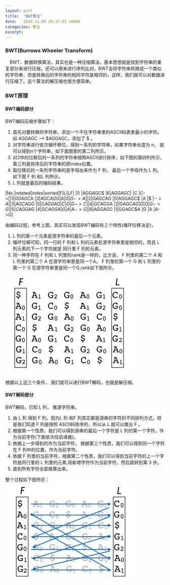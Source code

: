 ```yaml
---
layout: post
title:  "BWT算法"
date:   2016-11-08 20:37:45 +0800
categories: 算法
excerpt:
---
```


### BWT(Burrows Wheeler Transform)

&emsp;BWT，数据转换算法，其实也是一种压缩算法，基本思想就是找到字符串的重复部分来进行压缩，还可以用来进行序列比对。BWT会将字符串转换成一个类似的字符串，但是转换后的字符串的相同字符是相邻的，这样，我们就可以对数据进行压缩了。这个算法的解压缩也很方便简单。  

### BWT原理

#### BWT编码部分

BWT编码压缩步骤如下：  

1. 首先对要转换的字符串，添加一个不在字符串里的ASCII码表里最小的字符。如 AGGAGC ——> $AGGAGC，添加了 $ 。   
2. 对字符串进行依次循环移位，得到一系列的字符串，如果字符串长度为 n， 就可以得到n个字符串，如下面图里的第二列所示。  
3. 对2中的位移后的一系列的字符串按照ASCII进行排序，如下图的第四列所示，第三列是排序后的字符串的原index位置。  
4. 取位移后的一系列字符串的首字母出来作为 F 列， 最后一个字母作为 L 列。如下图 F 列 和L 列所示。   
5.  L 列就是最后的编码结果。  

|No.|rotated|index|sorted|F|L|LF|
|0	|AGGAGC$	|6|$AGGAGC |$	|C	|C->$|
|1	|GGAGC$A	|3|AGC$AGG	|A	|G	|G->A|
|2	|GAGC$AG	|0|AGGAGC$	|A	|$	|$->A|
|3	|AGC$AGG	|5|C$AGGAG	|C	|G	|G->C|
|4	|GC$AGGA	|2|GAGC$AG	|G	|G	|G->G|
|5	|C$AGGAG	|4|GC$AGGA	|G	|A	|A->G|
|6	|$AGGAGC	|1|GGAGC$A	|G	|A	|A->G|

由编码过程，参考上图，其实可以发现BWT编码有三个特性(循环位移决定)，  

1. L 列的第一个元素是源字符串的最后一个元素。  
2. 循环位移可知，同一行的 F 列和 L 列的元素在源字符串里是相邻的，而且 L 列元素的下一个字符就是 同行里 F 列的元素。  
3. 同一种字符在 F 列和 L 列里的rank是一样的，比方说， F 列里的第二个 A 和 L 列里的第二个 A 在源字符串里是同一个A。 F 列里的第一个 G 和 L 列里的第一个 G 在源字符串里是同一个G,rank如下图所示。  

![rank](/images/bwt/FLrank.png)  

根据以上这三个条件， 我们就可以进行BWT解码，也就是解压缩。  

#### BWT解码部分

BWT解码，已知 L 列， 推源字符串。  

1. 由 L 列 得到 F 列。因为L 列 和F 列其实都是源串的字符的不同排列方式，但是我们知道 F 列是按照 ASCII码排序的，所以从 L 就可以推出 F 。
2. 根据第一个性质，我们可以得到源串的最后一个字符是 L 列的第一个字符，作为当前字符(下面依次往前递推)。  
3. 依据上一步得到的作为当前字符， 根据第三个性质，我们可以得到同一个字符在 F 列中的位置，作为当前字符。  
4. 依据 F 列里的当前字符，根据第二个性质，我们可以得到当前字符的上一个字符是同行里的 L 列里的元素,将新增字符作为当前字符，然后跳转到第 3 步。  
5. 直到所有字符全部推算出来。  

整个过程如下图所示：  
![jiema](/images/bwt/LFmapping.png)		

